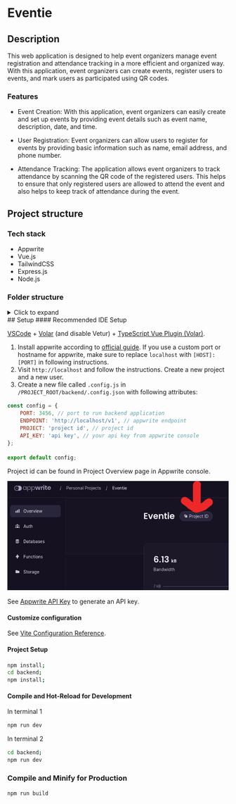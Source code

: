 # Eventie
## Description
This web application is designed to help event organizers manage event registration and attendance tracking in a more efficient and organized way. With this application, event organizers can create events, register users to events, and mark users as participated using QR codes.

### Features
- Event Creation: With this application, event organizers can easily create and set up events by providing event details such as event name, description, date, and time.

- User Registration: Event organizers can allow users to register for events by providing basic information such as name, email address, and phone number.

- Attendance Tracking: The application allows event organizers to track attendance by scanning the QR code of the registered users. This helps to ensure that only registered users are allowed to attend the event and also helps to keep track of attendance during the event.

## Project structure
### Tech stack
- Appwrite
- Vue.js
- TailwindCSS
- Express.js
- Node.js

### Folder structure
<details>
<summary>Click to expand</summary>

<pre>
.
├── backend                         Backend application using Appwrite and Node.js with Express
│   ├── appwriteSetup.js            Appwrite initialization; Use this to use new features
│   ├── functions                   Appwrite functions
│   │   ├── appwrite.json           Appwrite functions configuration; Autogenerated using cli
│   │   └── functions
│   │       ├── SetImageUrl         Listener on document.create which updates the image url field
│   ├── images                      Images for readme
│   └── routes                      Route handlers for /api route
│       ├── events                  Route handlers for /api/events route
│       └── users                   Route handlers for /api/users route
├── public                          Static files for the frontend
│   └── images
└── src                             Source files for the frontend
    ├── assets
    ├── components                  Vue coponents
    ├── router                      Vue router
    ├── stores                      Vue stores
    └── views                       Vue views
</pre>
</details>
## Setup
#### Recommended IDE Setup

[VSCode](https://code.visualstudio.com/) + [Volar](https://marketplace.visualstudio.com/items?itemName=Vue.volar) (and disable Vetur) + [TypeScript Vue Plugin (Volar)](https://marketplace.visualstudio.com/items?itemName=Vue.vscode-typescript-vue-plugin).

1. Install appwrite according to [official guide](https://appwrite.io/docs/installation). If you use a custom port or hostname for appwrite, make sure to replace `localhost` with `[HOST]:[PORT]` in following instructions.
2. Visit `http://localhost` and follow the instructions. Create a new project and a new user.
3. Create a new file called `.config.js` in `/PROJECT_ROOT/backend/.config.json`  with following attributes:

```js
const config = {
    PORT: 3456, // port to run backend application
    ENDPOINT: 'http://localhost/v1', // appwrite endpoint
    PROJECT: 'project id', // project id
    API_KEY: 'api key', // your api key from appwrite console
};

export default config;
```

Project id can be found in Project Overview page in Appwrite console.

<img src="./backend/images/ProjectId.png" alt="Location of project id in appwrite console">

See [Appwrite API Key](https://appwrite.io/docs/keys) to generate an API key.


#### Customize configuration

See [Vite Configuration Reference](https://vitejs.dev/config/).

#### Project Setup

```sh
npm install;
cd backend;
npm install;
```

#### Compile and Hot-Reload for Development
In terminal 1
```sh
npm run dev
```
In terminal 2
```sh
cd backend;
npm run dev
```

### Compile and Minify for Production

```sh
npm run build
```
